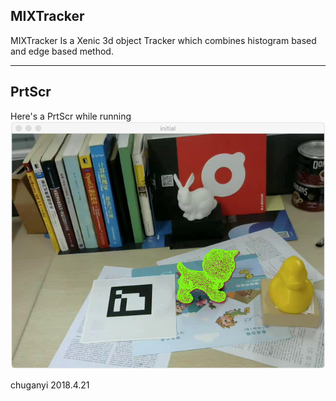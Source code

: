 ## MIXTracker

MIXTracker Is a Xenic 3d object Tracker which combines histogram based and edge based method.

-------

## PrtScr
Here's a PrtScr while running
![](demo.png)


chuganyi 2018.4.21
